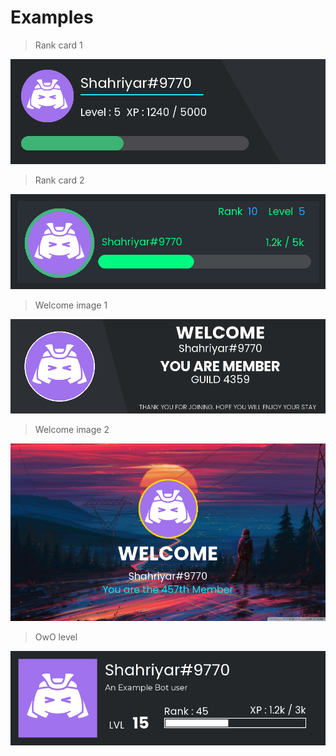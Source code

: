 # Examples

> Rank card 1 

![Image](outputs/rank_card1.png)

> Rank card 2 

![Image](outputs/rank_card2.png)

> Welcome image 1 

![Image](outputs/welcome_image1.png)

> Welcome image 2

![Image](outputs/welcome_image2.png)

> OwO level

![Image](outputs/owo_level.png)